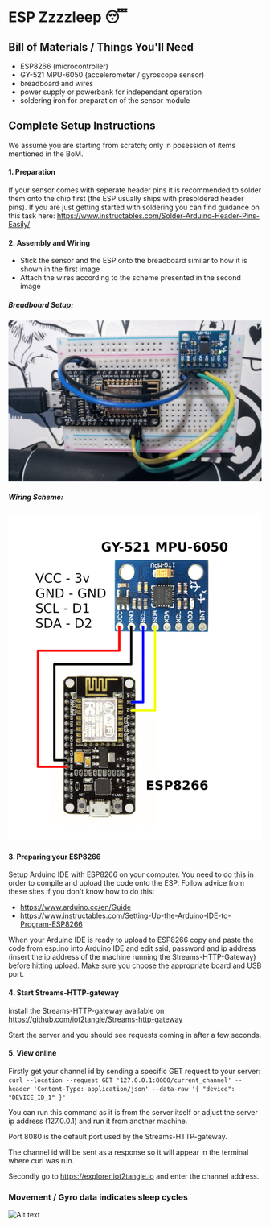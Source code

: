 # ESP Zzzzleep 😴

## Bill of Materials / Things You'll Need
- ESP8266 (microcontroller)
- GY-521 MPU-6050 (accelerometer / gyroscope sensor)
- breadboard and wires
- power supply or powerbank for independant operation
- soldering iron for preparation of the sensor module

## Complete Setup Instructions
We assume you are starting from scratch; only in posession of items mentioned in the BoM.

#### 1. Preparation
If your sensor comes with seperate header pins it is recommended to solder them onto the chip first (the ESP usually ships with presoldered header pins). If you are just getting started with soldering you can find guidance on this task here: https://www.instructables.com/Solder-Arduino-Header-Pins-Easily/

#### 2. Assembly and Wiring
- Stick the sensor and the ESP onto the breadboard similar to how it is shown in the first image
- Attach the wires according to the scheme presented in the second image

##### Breadboard Setup:
![Alt text](./esp-with-sensor.jpg)

##### Wiring Scheme:
![Alt text](./ESP8266-wiring.png)

#### 3. Preparing your ESP8266
Setup Arduino IDE with ESP8266 on your computer. You need to do this in order to compile and upload the code onto the ESP. Follow advice from these sites if you don't know how to do this:
- https://www.arduino.cc/en/Guide
- https://www.instructables.com/Setting-Up-the-Arduino-IDE-to-Program-ESP8266

When your Arduino IDE is ready to upload to ESP8266 copy and paste the code from esp.ino into Arduino IDE and edit ssid, password and ip address (insert the ip address of the machine running the Streams-HTTP-Gateway) before hitting upload. Make sure you choose the appropriate board and USB port.

#### 4. Start Streams-HTTP-gateway
Install the Streams-HTTP-gateway available on https://github.com/iot2tangle/Streams-http-gateway

Start the server and you should see requests coming in after a few seconds.

#### 5. View online
Firstly get your channel id by sending a specific GET request to your server:
```curl --location --request GET '127.0.0.1:8080/current_channel' --header 'Content-Type: application/json' --data-raw '{ "device": "DEVICE_ID_1" }'```

You can run this command as it is from the server itself or adjust the server ip address (127.0.0.1) and run it from another machine.

Port 8080 is the default port used by the Streams-HTTP-gateway.

The channel id will be sent as a response so it will appear in the terminal where curl was run.


Secondly go to https://explorer.iot2tangle.io and enter the channel address.

### Movement / Gyro data indicates sleep cycles
![Alt text](./sleep-activity1.svg)
